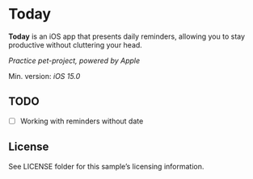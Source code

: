 # Today

**Today** is an iOS app that presents daily reminders, allowing you to stay productive without cluttering your head.

*Practice pet-project, powered by Apple*


Min. version: *iOS 15.0*

## TODO

- [ ] Working with reminders without date

## License

See LICENSE folder for this sample’s licensing information.








